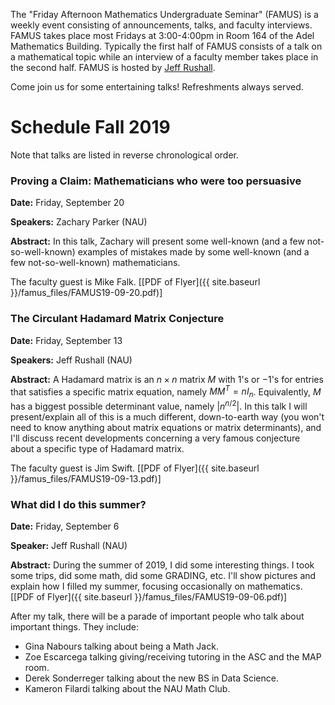 The "Friday Afternoon Mathematics Undergraduate Seminar" (FAMUS) is a weekly event consisting of announcements, talks, and faculty interviews.  FAMUS takes place most Fridays at 3:00-4:00pm in Room 164 of the Adel Mathematics Building.  Typically the first half of FAMUS consists of a talk on a mathematical topic while an interview of a faculty member takes place in the second half. FAMUS is hosted by [Jeff Rushall](https://nau.edu/cefns/natsci/math/directory-full-time/rushall-jeff/).

Come join us for some entertaining talks!  Refreshments always served.

# Schedule Fall 2019 #

Note that talks are listed in reverse chronological order.

### Proving a Claim: Mathematicians who were too persuasive

**Date:** Friday, September 20

**Speakers:** Zachary Parker (NAU)

**Abstract:** In this talk, Zachary will present some well-known (and a few not-so-well-known) examples of mistakes made by some well-known (and a few not-so-well-known) mathematicians.

The faculty guest is Mike Falk.  [[PDF of Flyer]({{ site.baseurl }}/famus_files/FAMUS19-09-20.pdf)]

### The Circulant Hadamard Matrix Conjecture

**Date:** Friday, September 13

**Speakers:** Jeff Rushall (NAU)

**Abstract:** A Hadamard matrix is an $n\times n$ matrix $M$ with $1$'s or $-1$'s for entries that satisfies a specific matrix equation, namely $MM^T = nI_n$.  Equivalently, $M$ has a biggest possible determinant value, namely $|n^{n/2}|$. In this talk I will present/explain all of this is a much different, down-to-earth way (you won't need to know anything about matrix equations or matrix determinants), and I'll discuss recent developments concerning a very famous conjecture about a specific type of Hadamard matrix.  

The faculty guest is Jim Swift.  [[PDF of Flyer]({{ site.baseurl }}/famus_files/FAMUS19-09-13.pdf)]

### What did I do this summer?  

**Date:** Friday, September 6

**Speaker:** Jeff Rushall (NAU)

**Abstract:** During the summer of 2019, I did some interesting things.  I took some trips, did some math, did some GRADING, etc.  I'll show pictures and explain how I filled my summer, focusing occasionally on mathematics. [[PDF of Flyer]({{ site.baseurl }}/famus_files/FAMUS19-09-06.pdf)]

After my talk, there will be a parade of important people who talk about important things.  They include:

- Gina Nabours talking about being a Math Jack.  
- Zoe Escarcega talking giving/receiving tutoring in the ASC and the MAP room.  
- Derek Sonderreger talking about the new BS in Data Science.  
- Kameron Filardi talking about the NAU Math Club.  

<!-- The faculty guest is John Hagood.  [[PDF of Flyer]({{ site.baseurl }}/famus_files/FAMUS19-05-03.pdf)] -->
